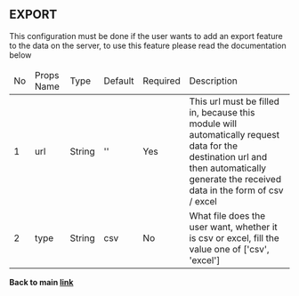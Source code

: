 ## EXPORT ##

This configuration must be done if the user wants to add an export feature to the data on the server, to use this feature please read the documentation below

<table>
  <thead>
    <tr>
      <td>No</td>
      <td>Props Name</td>
      <td>Type</td>
      <td>Default</td>
      <td>Required</td>
      <td>Description</td>
    </tr>
</thead>
<tbody>
  <tr>
    <td>1</td>
    <td>url</td>
    <td>String</td>
    <td>''</td>
    <td>Yes</td>
    <td>This url must be filled in, because this module will automatically request data for the destination url and then automatically generate the received data in the form of csv / excel</td>
  </tr>
  <tr>
    <td>2</td>
    <td>type</td>
    <td>String</td>
    <td>csv</td>
    <td>No</td>
    <td>What file does the user want, whether it is csv or excel, fill the value one of ['csv', 'excel']</td>
  </tr>
</tbody>
</table>

<b>Back to main <a href="https://github.com/azharprabudi/react-autogenerate-crud">link</a> 
